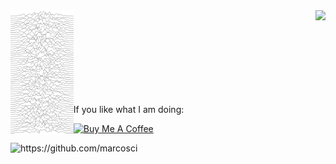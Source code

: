 
<img height="200" style="max-width:20%" align="left" src="https://raw.githubusercontent.com/marcosci/marcosci/main/joy_lines.svg">

<img height="150" style="max-width:60%" align="right" src="https://raw.githubusercontent.com/marcosci/marcosci/main/header.gif">

<br>
<br>
<br>
<br>

<br>
<br>
<br>
<br>


If you like what I am doing:

 <a href="https://www.buymeacoffee.com/marcosci" target="_blank"><img src="https://cdn.buymeacoffee.com/buttons/v2/default-yellow.png" alt="Buy Me A Coffee" style="height: 10% !important;width: 20% !important;" ></a>

<img src="https://komarev.com/ghpvc/?username=marcosci" alt="https://github.com/marcosci" />

